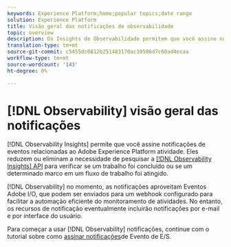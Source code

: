 ```yaml
---
keywords: Experience Platform;home;popular topics;date range
solution: Experience Platform
title: Visão geral das notificações de observabilidade
topic: overview
description: Os Insights de Observabilidade permitem que você assine notificações de eventos relacionadas a atividades Adobe Experience Platform. Eles reduzem ou eliminam a necessidade de pesquisar a API de Insights de Observabilidade para verificar se um trabalho foi concluído ou se um determinado marco em um fluxo de trabalho foi atingido.
translation-type: tm+mt
source-git-commit: c5455dc0812b251483170ac19506d7c60ad4ecaa
workflow-type: tm+mt
source-wordcount: '143'
ht-degree: 0%

---
```



# [!DNL Observability] visão geral das notificações

[!DNL Observability Insights] permite que você assine notificações de eventos relacionadas ao Adobe Experience Platform atividade. Eles reduzem ou eliminam a necessidade de pesquisar a [[!DNL Observability Insights] API](../api/overview.md) para verificar se um trabalho foi concluído ou se um determinado marco em um fluxo de trabalho foi atingido.

[!DNL Observability] no momento, as notificações aproveitam Eventos Adobe I/O, que podem ser enviados para um webhook configurado para facilitar a automação eficiente do monitoramento de atividades. No entanto, os recursos de notificação eventualmente incluirão notificações por e-mail e por interface do usuário.

Para começar a usar [!DNL Observability] notificações, continue com o tutorial sobre como [assinar notificações](./subscribe.md)de Evento de E/S.